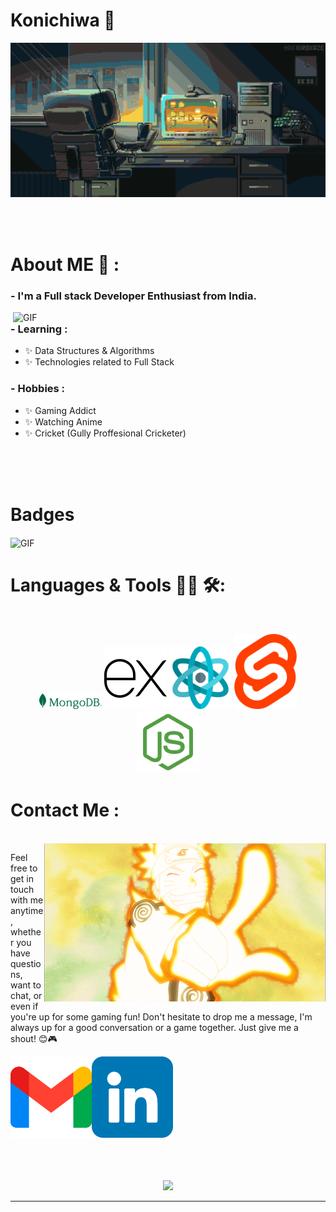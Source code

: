 # Konichiwa 👋

<div align="center">
<img hight="300" width="700" alt="GIF" align="center" src="https://github.com/Hemant2335/Hemant2335/blob/main/assets/helloimage.gif">
</div>

</br>
</br>
</br>


# About ME 💬 :

### - I'm a Full stack Developer Enthusiast from India.

<img hight="400" width="500" alt="GIF" align="right" src="https://github.com/Hemant2335/Hemant2335/blob/main/assets/helloimage1.gif">

### - Learning :
- ✨ Data Structures & Algorithms
- ✨ Technologies related to Full Stack 

### - Hobbies : 
- ✨ Gaming Addict
- ✨ Watching Anime
- ✨ Cricket (Gully Proffesional Cricketer)

</br>
</br>
</br>

# Badges
<img hight="500" width="full" alt="GIF" align="center" src="https://holopin.me/hemant2335">
</br>

# Languages & Tools 👨‍💻 🛠:
</br>

<p align="center">

<!-- For more icons please follow  https://github.com/MikeCodesDotNET/ColoredBadges -->
<img src="https://github.com/Hemant2335/Hemant2335/blob/main/assets/MongoDB_ForestGreen.png" alt="java"  width="100" hight="50">
<img src="https://github.com/Hemant2335/Hemant2335/blob/main/assets/icons8-express-js-100.png" alt="AI" width="100" hight="50">
<img src="https://github.com/Hemant2335/Hemant2335/blob/main/assets/structure.png" alt="bash" width="100" hight="50">
<img src="https://github.com/Hemant2335/Hemant2335/blob/main/assets/svelte-icon.png" alt="datascience" width="100" hight="50">
<img src="https://github.com/Hemant2335/Hemant2335/blob/main/assets/pngwing.com.png" alt="datascience" width="100" hight="50">
</br>




# Contact Me :

<p>
 </br>


<img hight="320" width="450" align="right" alt="GIF" src="https://github.com/Hemant2335/Hemant2335/blob/main/assets/helloimage2.gif">


Feel free to get in touch with me anytime, whether you have questions, want to chat, or even if you're up for some gaming fun! Don't hesitate to drop me a message, I'm always up for a good conversation or a game together. Just give me a shout! 😊🎮

<a href="mailto:knrt73373@gmail.com">
 <img align="left" alt="Gmail" width="130" hight="100" src="https://github.com/Hemant2335/Hemant2335/blob/main/assets/gmail.png" />
</a>
<a href="https://www.linkedin.com/in/ashutosh-saxena-7b326817b/">
  <img align="left" alt="Linkedin" width="130" hight="100" src="https://github.com/Hemant2335/Hemant2335/blob/main/assets/linkedin.png" />
</br>
</br>
</br>
</a>
 </p>
 

</br>
</br>
</br>
</br>
</br>
</br>
</br>



<p align="center" >  
  <a href="https://github.com/anuraghazra/github-readme-stats"> 
<img  src="https://github-readme-stats.vercel.app/api?username=Xx-Ashutosh-xX&&show_icons=true&theme=radical"/>
  </a>
  </p>

*************
